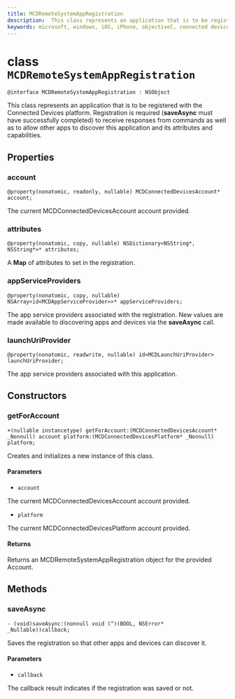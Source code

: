 ```yaml
---
title: MCDRemoteSystemAppRegistration
description:  This class represents an application that is to be registered with the Connected Devices platform.
keywords: microsoft, windows, iOS, iPhone, objectiveC, connected devices, Project Rome
---
```


# class `MCDRemoteSystemAppRegistration` 

```
@interface MCDRemoteSystemAppRegistration : NSObject
```  

This class represents an application that is to be registered with the Connected Devices platform.
Registration is required (**saveAsync** must have successfully completed) to receive responses from commands as well as to allow other apps to discover this application and its attributes and capabilities.

## Properties

### account
`@property(nonatomic, readonly, nullable) MCDConnectedDevicesAccount* account;`

The current MCDConnectedDevicesAccount account provided.

### attributes
`@property(nonatomic, copy, nullable) NSDictionary<NSString*, NSString*>* attributes;`

A **Map** of attributes to set in the registration.

### appServiceProviders
`@property(nonatomic, copy, nullable) NSArray<id<MCDAppServiceProvider>>* appServiceProviders;`

The app service providers associated with the registration. New values are made available to discovering apps and devices via the **saveAsync** call.

### launchUriProvider
`@property(nonatomic, readwrite, nullable) id<MCDLaunchUriProvider> launchUriProvider;`

The app service providers associated with this application.

## Constructors

### getForAccount
`+(nullable instancetype) getForAccount:(MCDConnectedDevicesAccount* _Nonnull) account
                              platform:(MCDConnectedDevicesPlatform* _Nonnull) platform;`

Creates and initializes a new instance of this class.

#### Parameters
* `account` 

The current MCDConnectedDevicesAccount account provided.

* `platform` 

The current MCDConnectedDevicesPlatform account provided.

#### Returns
Returns an MCDRemoteSystemAppRegistration object for the provided Account.

## Methods

### saveAsync
`- (void)saveAsync:(nonnull void (^)(BOOL, NSError* _Nullable))callback;`

Saves the registration so that other apps and devices can discover it.

#### Parameters

* `callback`

The callback result indicates if the registration was saved or not. 